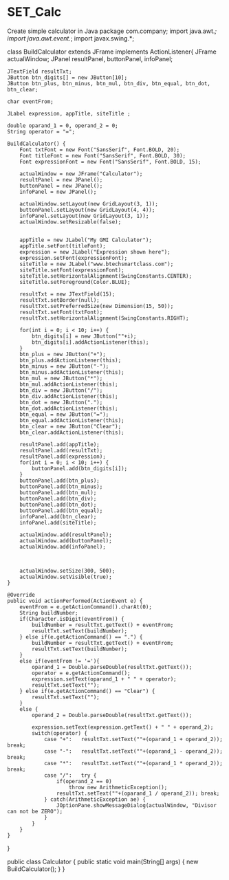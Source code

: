 # SET_Calc
Create simple calculator in Java
package com.company;
import java.awt.*;
import java.awt.event.*;
import javax.swing.*;

class BuildCalculator extends JFrame implements ActionListener{
    JFrame actualWindow;
    JPanel resultPanel, buttonPanel, infoPanel;

    JTextField resultTxt;
    JButton btn_digits[] = new JButton[10];
    JButton btn_plus, btn_minus, btn_mul, btn_div, btn_equal, btn_dot, btn_clear;

    char eventFrom;

    JLabel expression, appTitle, siteTitle ;

    double oparand_1 = 0, operand_2 = 0;
    String operator = "=";

    BuildCalculator() {
        Font txtFont = new Font("SansSerif", Font.BOLD, 20);
        Font titleFont = new Font("SansSerif", Font.BOLD, 30);
        Font expressionFont = new Font("SansSerif", Font.BOLD, 15);

        actualWindow = new JFrame("Calculator");
        resultPanel = new JPanel();
        buttonPanel = new JPanel();
        infoPanel = new JPanel();

        actualWindow.setLayout(new GridLayout(3, 1));
        buttonPanel.setLayout(new GridLayout(4, 4));
        infoPanel.setLayout(new GridLayout(3, 1));
        actualWindow.setResizable(false);


        appTitle = new JLabel("My GMI Calculator");
        appTitle.setFont(titleFont);
        expression = new JLabel("Expression shown here");
        expression.setFont(expressionFont);
        siteTitle = new JLabel("www.btechsmartclass.com");
        siteTitle.setFont(expressionFont);
        siteTitle.setHorizontalAlignment(SwingConstants.CENTER);
        siteTitle.setForeground(Color.BLUE);

        resultTxt = new JTextField(15);
        resultTxt.setBorder(null);
        resultTxt.setPreferredSize(new Dimension(15, 50));
        resultTxt.setFont(txtFont);
        resultTxt.setHorizontalAlignment(SwingConstants.RIGHT);

        for(int i = 0; i < 10; i++) {
            btn_digits[i] = new JButton(""+i);
            btn_digits[i].addActionListener(this);
        }
        btn_plus = new JButton("+");
        btn_plus.addActionListener(this);
        btn_minus = new JButton("-");
        btn_minus.addActionListener(this);
        btn_mul = new JButton("*");
        btn_mul.addActionListener(this);
        btn_div = new JButton("/");
        btn_div.addActionListener(this);
        btn_dot = new JButton(".");
        btn_dot.addActionListener(this);
        btn_equal = new JButton("=");
        btn_equal.addActionListener(this);
        btn_clear = new JButton("Clear");
        btn_clear.addActionListener(this);

        resultPanel.add(appTitle);
        resultPanel.add(resultTxt);
        resultPanel.add(expression);
        for(int i = 0; i < 10; i++) {
            buttonPanel.add(btn_digits[i]);
        }
        buttonPanel.add(btn_plus);
        buttonPanel.add(btn_minus);
        buttonPanel.add(btn_mul);
        buttonPanel.add(btn_div);
        buttonPanel.add(btn_dot);
        buttonPanel.add(btn_equal);
        infoPanel.add(btn_clear);
        infoPanel.add(siteTitle);

        actualWindow.add(resultPanel);
        actualWindow.add(buttonPanel);
        actualWindow.add(infoPanel);



        actualWindow.setSize(300, 500);
        actualWindow.setVisible(true);
    }

    @Override
    public void actionPerformed(ActionEvent e) {
        eventFrom = e.getActionCommand().charAt(0);
        String buildNumber;
        if(Character.isDigit(eventFrom)) {
            buildNumber = resultTxt.getText() + eventFrom;
            resultTxt.setText(buildNumber);
        } else if(e.getActionCommand() == ".") {
            buildNumber = resultTxt.getText() + eventFrom;
            resultTxt.setText(buildNumber);
        }
        else if(eventFrom != '='){
            oparand_1 = Double.parseDouble(resultTxt.getText());
            operator = e.getActionCommand();
            expression.setText(oparand_1 + " " + operator);
            resultTxt.setText("");
        } else if(e.getActionCommand() == "Clear") {
            resultTxt.setText("");
        }
        else {
            operand_2 = Double.parseDouble(resultTxt.getText());

            expression.setText(expression.getText() + " " + operand_2);
            switch(operator) {
                case "+": 	resultTxt.setText(""+(oparand_1 + operand_2)); break;
                case "-": 	resultTxt.setText(""+(oparand_1 - operand_2)); break;
                case "*": 	resultTxt.setText(""+(oparand_1 * operand_2)); break;
                case "/": 	try {
                    if(operand_2 == 0)
                        throw new ArithmeticException();
                    resultTxt.setText(""+(oparand_1 / operand_2)); break;
                } catch(ArithmeticException ae) {
                    JOptionPane.showMessageDialog(actualWindow, "Divisor can not be ZERO");
                }
            }
        }
    }
}

public class Calculator {
    public static void main(String[] args) {
        new BuildCalculator();
    }
}
